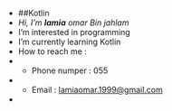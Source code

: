 - ##Kotlin 
-  *Hi, I’m **lamia** omar Bin jahlam*
- I’m interested in programming 
- I’m currently learning Kotlin
- How to reach me : 
- * Phone numper : 055
- * Email : lamiaomar.1999@gmail.com
- 

<!---
lamiaomar/lamiaomar is a ✨ special ✨ repository because its `README.md` (this file) appears on your GitHub profile.
You can click the Preview link to take a look at your changes.
--->
